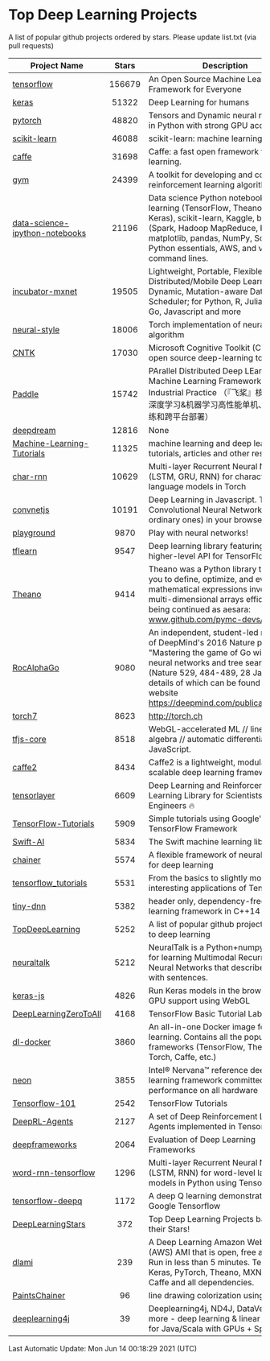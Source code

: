 # Top Deep Learning Projects
A list of popular github projects ordered by stars.
Please update list.txt (via pull requests)

|Project Name| Stars | Description |
| ---------- |:-----:| ----------- |
| [tensorflow](https://github.com/tensorflow/tensorflow) | 156679 | An Open Source Machine Learning Framework for Everyone |
| [keras](https://github.com/keras-team/keras) | 51322 | Deep Learning for humans |
| [pytorch](https://github.com/pytorch/pytorch) | 48820 | Tensors and Dynamic neural networks in Python with strong GPU acceleration |
| [scikit-learn](https://github.com/scikit-learn/scikit-learn) | 46088 | scikit-learn: machine learning in Python |
| [caffe](https://github.com/BVLC/caffe) | 31698 | Caffe: a fast open framework for deep learning. |
| [gym](https://github.com/openai/gym) | 24399 | A toolkit for developing and comparing reinforcement learning algorithms. |
| [data-science-ipython-notebooks](https://github.com/donnemartin/data-science-ipython-notebooks) | 21196 | Data science Python notebooks: Deep learning (TensorFlow, Theano, Caffe, Keras), scikit-learn, Kaggle, big data (Spark, Hadoop MapReduce, HDFS), matplotlib, pandas, NumPy, SciPy, Python essentials, AWS, and various command lines. |
| [incubator-mxnet](https://github.com/apache/incubator-mxnet) | 19505 | Lightweight, Portable, Flexible Distributed/Mobile Deep Learning with Dynamic, Mutation-aware Dataflow Dep Scheduler; for Python, R, Julia, Scala, Go, Javascript and more |
| [neural-style](https://github.com/jcjohnson/neural-style) | 18006 | Torch implementation of neural style algorithm |
| [CNTK](https://github.com/microsoft/CNTK) | 17030 | Microsoft Cognitive Toolkit (CNTK), an open source deep-learning toolkit |
| [Paddle](https://github.com/PaddlePaddle/Paddle) | 15742 | PArallel Distributed Deep LEarning: Machine Learning Framework from Industrial Practice （『飞桨』核心框架，深度学习&机器学习高性能单机、分布式训练和跨平台部署） |
| [deepdream](https://github.com/google/deepdream) | 12816 | None |
| [Machine-Learning-Tutorials](https://github.com/ujjwalkarn/Machine-Learning-Tutorials) | 11325 | machine learning and deep learning tutorials, articles and other resources  |
| [char-rnn](https://github.com/karpathy/char-rnn) | 10629 | Multi-layer Recurrent Neural Networks (LSTM, GRU, RNN) for character-level language models in Torch |
| [convnetjs](https://github.com/karpathy/convnetjs) | 10191 | Deep Learning in Javascript. Train Convolutional Neural Networks (or ordinary ones) in your browser. |
| [playground](https://github.com/tensorflow/playground) | 9870 | Play with neural networks! |
| [tflearn](https://github.com/tflearn/tflearn) | 9547 | Deep learning library featuring a higher-level API for TensorFlow. |
| [Theano](https://github.com/Theano/Theano) | 9414 | Theano was a Python library that allows you to define, optimize, and evaluate mathematical expressions involving multi-dimensional arrays efficiently. It is being continued as aesara: www.github.com/pymc-devs/aesara |
| [RocAlphaGo](https://github.com/Rochester-NRT/RocAlphaGo) | 9080 | An independent, student-led replication of DeepMind's 2016 Nature publication, "Mastering the game of Go with deep neural networks and tree search" (Nature 529, 484-489, 28 Jan 2016), details of which can be found on their website https://deepmind.com/publications.html. |
| [torch7](https://github.com/torch/torch7) | 8623 | http://torch.ch |
| [tfjs-core](https://github.com/tensorflow/tfjs-core) | 8518 | WebGL-accelerated ML // linear algebra // automatic differentiation for JavaScript. |
| [caffe2](https://github.com/facebookarchive/caffe2) | 8434 | Caffe2 is a lightweight, modular, and scalable deep learning framework. |
| [tensorlayer](https://github.com/tensorlayer/tensorlayer) | 6609 | Deep Learning and Reinforcement Learning Library for Scientists and Engineers 🔥 |
| [TensorFlow-Tutorials](https://github.com/nlintz/TensorFlow-Tutorials) | 5909 | Simple tutorials using Google's TensorFlow Framework |
| [Swift-AI](https://github.com/Swift-AI/Swift-AI) | 5834 | The Swift machine learning library. |
| [chainer](https://github.com/chainer/chainer) | 5574 | A flexible framework of neural networks for deep learning |
| [tensorflow_tutorials](https://github.com/pkmital/tensorflow_tutorials) | 5531 | From the basics to slightly more interesting applications of Tensorflow |
| [tiny-dnn](https://github.com/tiny-dnn/tiny-dnn) | 5382 | header only, dependency-free deep learning framework in C++14 |
| [TopDeepLearning](https://github.com/aymericdamien/TopDeepLearning) | 5252 | A list of popular github projects related to deep learning |
| [neuraltalk](https://github.com/karpathy/neuraltalk) | 5212 | NeuralTalk is a Python+numpy project for learning Multimodal Recurrent Neural Networks that describe images with sentences. |
| [keras-js](https://github.com/transcranial/keras-js) | 4826 | Run Keras models in the browser, with GPU support using WebGL |
| [DeepLearningZeroToAll](https://github.com/hunkim/DeepLearningZeroToAll) | 4168 | TensorFlow Basic Tutorial Labs |
| [dl-docker](https://github.com/floydhub/dl-docker) | 3860 | An all-in-one Docker image for deep learning. Contains all the popular DL frameworks (TensorFlow, Theano, Torch, Caffe, etc.) |
| [neon](https://github.com/NervanaSystems/neon) | 3855 | Intel® Nervana™ reference deep learning framework committed to best performance on all hardware |
| [Tensorflow-101](https://github.com/sjchoi86/Tensorflow-101) | 2542 | TensorFlow Tutorials |
| [DeepRL-Agents](https://github.com/awjuliani/DeepRL-Agents) | 2127 | A set of Deep Reinforcement Learning Agents implemented in Tensorflow. |
| [deepframeworks](https://github.com/zer0n/deepframeworks) | 2064 | Evaluation of Deep Learning Frameworks |
| [word-rnn-tensorflow](https://github.com/hunkim/word-rnn-tensorflow) | 1296 | Multi-layer Recurrent Neural Networks (LSTM, RNN) for word-level language models in Python using TensorFlow. |
| [tensorflow-deepq](https://github.com/siemanko/tensorflow-deepq) | 1172 | A deep Q learning demonstration using Google Tensorflow |
| [DeepLearningStars](https://github.com/hunkim/DeepLearningStars) | 372 | Top Deep Learning Projects based on their Stars! |
| [dlami](https://github.com/ritchieng/dlami) | 239 | A Deep Learning Amazon Web Service (AWS) AMI that is open, free and works. Run in less than 5 minutes. TensorFlow, Keras, PyTorch, Theano, MXNet, CNTK, Caffe and all dependencies. |
| [PaintsChainer](https://github.com/taizan/PaintsChainer) | 96 | line drawing colorization using chainer |
| [deeplearning4j](https://github.com/deeplearning4j/deeplearning4j) | 39 | Deeplearning4j, ND4J, DataVec and more - deep learning & linear algebra for Java/Scala with GPUs + Spark |

Last Automatic Update: Mon Jun 14 00:18:29 2021 (UTC)
